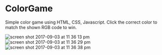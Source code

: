# ColorGame
Simple color game using HTML, CSS, Javascript. Click the correct color to match the shown RGB code to win.

![screen shot 2017-09-03 at 11 36 13 pm](https://user-images.githubusercontent.com/15091955/30004388-43c7c344-9109-11e7-88ab-072fa0c34892.png)
![screen shot 2017-09-03 at 11 36 29 pm](https://user-images.githubusercontent.com/15091955/30004389-43f27fc6-9109-11e7-96f8-df875edb7269.png)
![screen shot 2017-09-03 at 11 36 38 pm](https://user-images.githubusercontent.com/15091955/30004390-44148468-9109-11e7-92f4-e431b9d5a021.png)
